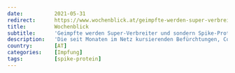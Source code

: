 ```yaml
---
date:          2021-05-31
redirect:      https://www.wochenblick.at/geimpfte-werden-super-verbreiter-und-sondern-spike-protein-ab/
title:         Wochenblick
subtitle:      'Geimpfte werden Super-Verbreiter und sondern Spike-Protein ab'
description:   'Die seit Monaten im Netz kursierenden Befürchtungen, Covid-19 Geimpfte könnten das Spike-Protein absondern und auf Nicht-Geimpfte übertragen und zudem Virus-Superverbreiter sein, werden nun in Tweets des mRNA-Impfstoff-Erfinders, Luigi Warren, bestätigt. Gut dazu passt, dass im deutschen Infektionsschutzgesetz Schutzimpfungen zulässig sind, bei denen Mikroorganismen von Geimpften auf die Nichtgeimpften übertragen werden. Dabei ist das Recht auf körperliche Integrität eingeschränkt. Das Gesetz gilt seit August 2019 und wurde zuletzt Ende 2020 geändert.'
country:       [AT]
categories:    [Impfung]
tags:          [spike-protein]
---
```

